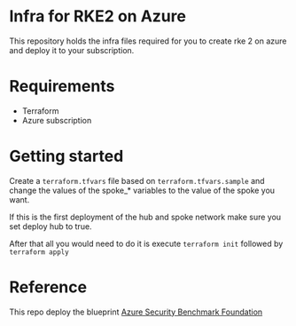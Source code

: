 # Infra for RKE2 on Azure

This repository holds the infra files required for you to create rke 2 on azure and deploy it to your subscription.

# Requirements

- Terraform
- Azure subscription

# Getting started


Create a `terraform.tfvars` file based on `terraform.tfvars.sample` and change the values of the spoke_* variables to the value of the spoke you want.

If this is the first deployment of the hub and spoke network make sure you set deploy hub to true.

After that all you would need to do it is execute `terraform init` followed by `terraform apply`

# Reference

This repo deploy the blueprint [Azure Security Benchmark Foundation](https://docs.microsoft.com/en-us/azure/governance/blueprints/samples/azure-security-benchmark-foundation/)


